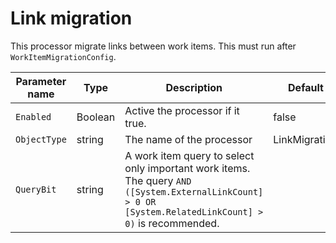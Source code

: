 # Link migration

This processor migrate links between work items. This must run after `WorkItemMigrationConfig`.

| Parameter name | Type    | Description                              | Default Value                            |
|----------------|---------|------------------------------------------|------------------------------------------|
| `Enabled`      | Boolean | Active the processor if it true.         | false                                    |
| `ObjectType`   | string  | The name of the processor                | LinkMigrationConfig |
| `QueryBit`     | string  | A work item query to select only important work items. The query `AND ([System.ExternalLinkCount] > 0 OR [System.RelatedLinkCount] > 0)` is recommended. |                                          |
